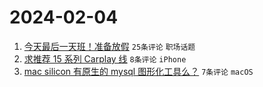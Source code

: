 # 2024-02-04

1. [今天最后一天班！准备放假](https://www.v2ex.com/t/1013969) `25条评论` `职场话题`
1. [求推荐 15 系列 Carplay 线](https://www.v2ex.com/t/1013973) `8条评论` `iPhone`
1. [mac silicon 有原生的 mysql 图形化工具么？](https://www.v2ex.com/t/1013967) `7条评论` `macOS`

